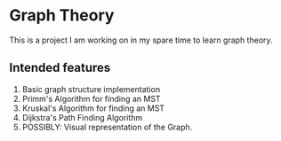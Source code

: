 # Graph Theory
This is a project I am working on in my spare time to learn graph theory.

## Intended features
1. Basic graph structure implementation
2. Primm's Algorithm for finding an MST
3. Kruskal's Algorithm for finding an MST
4. Dijkstra's Path Finding Algorithm
5. POSSIBLY: Visual representation of the Graph.
